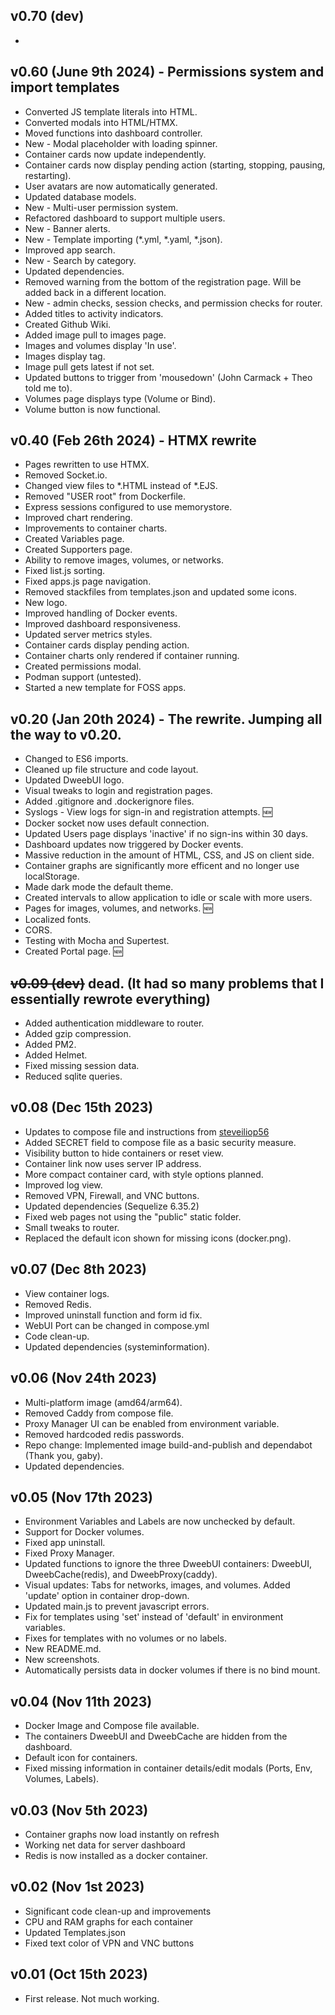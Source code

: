 ## v0.70 (dev)
* 

## v0.60 (June 9th 2024) - Permissions system and import templates
* Converted JS template literals into HTML.
* Converted modals into HTML/HTMX.
* Moved functions into dashboard controller.
* New - Modal placeholder with loading spinner.
* Container cards now update independently.
* Container cards now display pending action (starting, stopping, pausing, restarting).
* User avatars are now automatically generated.
* Updated database models.
* New - Multi-user permission system.
* Refactored dashboard to support multiple users.
* New - Banner alerts.
* New - Template importing (*.yml, *.yaml, *.json).
* Improved app search.
* New - Search by category.
* Updated dependencies.
* Removed warning from the bottom of the registration page. Will be added back in a different location.
* New - admin checks, session checks, and permission checks for router. 
* Added titles to activity indicators.
* Created Github Wiki.
* Added image pull to images page.
* Images and volumes display 'In use'.
* Images display tag.
* Image pull gets latest if not set.
* Updated buttons to trigger from 'mousedown' (John Carmack + Theo told me to).
* Volumes page displays type (Volume or Bind).
* Volume button is now functional.

## v0.40 (Feb 26th 2024) - HTMX rewrite
* Pages rewritten to use HTMX.
* Removed Socket.io.
* Changed view files to *.HTML instead of *.EJS.
* Removed "USER root" from Dockerfile.
* Express sessions configured to use memorystore.
* Improved chart rendering.
* Improvements to container charts.
* Created Variables page.
* Created Supporters page.
* Ability to remove images, volumes, or networks.
* Fixed list.js sorting.
* Fixed apps.js page navigation.
* Removed stackfiles from templates.json and updated some icons.
* New logo.
* Improved handling of Docker events.
* Improved dashboard responsiveness.
* Updated server metrics styles.
* Container cards display pending action.
* Container charts only rendered if container running.
* Created permissions modal.
* Podman support (untested).
* Started a new template for FOSS apps.

## v0.20 (Jan 20th 2024) - The rewrite. Jumping all the way to v0.20.
* Changed to ES6 imports.
* Cleaned up file structure and code layout.
* Updated DweebUI logo.
* Visual tweaks to login and registration pages.
* Added .gitignore and .dockerignore files.
* Syslogs - View logs for sign-in and registration attempts. :new: 
* Docker socket now uses default connection.
* Updated Users page displays 'inactive' if no sign-ins within 30 days.
* Dashboard updates now triggered by Docker events.
* Massive reduction in the amount of HTML, CSS, and JS on client side.
* Container graphs are significantly more efficent and no longer use localStorage.
* Made dark mode the default theme.
* Created intervals to allow application to idle or scale with more users.
* Pages for images, volumes, and networks. :new: 
* Localized fonts.
* CORS.
* Testing with Mocha and Supertest.
* Created Portal page. :new:


## <del>v0.09 (dev)</del> dead. (It had so many problems that I essentially rewrote everything)
* Added authentication middleware to router.
* Added gzip compression.
* Added PM2.
* Added Helmet.
* Fixed missing session data.
* Reduced sqlite queries.

## v0.08 (Dec 15th 2023)
* Updates to compose file and instructions from [steveiliop56](https://github.com/steveiliop56)
* Added SECRET field to compose file as a basic security measure.
* Visibility button to hide containers or reset view.
* Container link now uses server IP address.
* More compact container card, with style options planned.
* Improved log view.
* Removed VPN, Firewall, and VNC buttons.
* Updated dependencies (Sequelize 6.35.2)
* Fixed web pages not using the "public" static folder.
* Small tweaks to router.
* Replaced the default icon shown for missing icons (docker.png).

## v0.07 (Dec 8th 2023)
* View container logs.
* Removed Redis.
* Improved uninstall function and form id fix.
* WebUI Port can be changed in compose.yml
* Code clean-up.
* Updated dependencies (systeminformation).
  
## v0.06 (Nov 24th 2023)
* Multi-platform image (amd64/arm64).
* Removed Caddy from compose file.
* Proxy Manager UI can be enabled from environment variable.
* Removed hardcoded redis passwords.
* Repo change: Implemented image build-and-publish and dependabot (Thank you, gaby).
* Updated dependencies.

## v0.05 (Nov 17th 2023)
* Environment Variables and Labels are now unchecked by default.
* Support for Docker volumes.
* Fixed app uninstall.
* Fixed Proxy Manager.
* Updated functions to ignore the three DweebUI containers: DweebUI, DweebCache(redis), and DweebProxy(caddy).
* Visual updates: Tabs for networks, images, and volumes. Added 'update' option in container drop-down.
* Updated main.js to prevent javascript errors.
* Fix for templates using 'set' instead of 'default' in environment variables.
* Fixes for templates with no volumes or no labels.
* New README.md.
* New screenshots.
* Automatically persists data in docker volumes if there is no bind mount.

## v0.04 (Nov 11th 2023)
* Docker Image and Compose file available.
* The containers DweebUI and DweebCache are hidden from the dashboard.
* Default icon for containers.
* Fixed missing information in container details/edit modals (Ports, Env, Volumes, Labels).

## v0.03 (Nov 5th 2023)
* Container graphs now load instantly on refresh
* Working net data for server dashboard
* Redis is now installed as a docker container.


## v0.02 (Nov 1st 2023)
* Significant code clean-up and improvements
* CPU and RAM graphs for each container
* Updated Templates.json
* Fixed text color of VPN and VNC buttons


## v0.01 (Oct 15th 2023)
* First release. Not much working.
